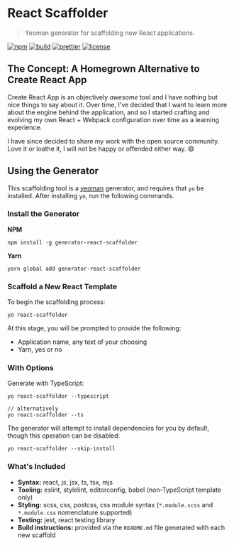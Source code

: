 # React Scaffolder
> Yeoman generator for scaffolding new React applications.

[![npm](https://img.shields.io/npm/v/generator-react-scaffolder.svg)](https://www.npmjs.com/package/generator-react-scaffolder)
[![build](https://github.com/dzervoudakes/react-scaffolder/workflows/build/badge.svg)](https://github.com/dzervoudakes/react-scaffolder/actions)
[![prettier](https://img.shields.io/badge/code_style-prettier-ff69b4.svg)](https://prettier.io/)
[![license](https://img.shields.io/badge/License-MIT-green.svg)](https://opensource.org/licenses/MIT)

## The Concept: A Homegrown Alternative to Create React App

Create React App is an objectively _awesome_ tool and I have nothing but nice things to say about it. Over time, I've decided that I want to learn more about the engine behind the application, and so I started crafting and evolving my own React + Webpack configuration over time as a learning experience.

I have since decided to share my work with the open source community. Love it or loathe it, I will not be happy or offended either way. 😄

## Using the Generator

This scaffolding tool is a [yeoman](https://yeoman.io/) generator, and requires that `yo` be installed. After installing `yo`, run the following commands.

### Install the Generator

**NPM**

```
npm install -g generator-react-scaffolder
```

**Yarn**

```
yarn global add generator-react-scaffolder
```

### Scaffold a New React Template

To begin the scaffolding process:

```
yo react-scaffolder
```

At this stage, you will be prompted to provide the following:
- Application name, any text of your choosing
- Yarn, yes or no

### With Options

Generate with TypeScript:

```
yo react-scaffolder --typescript

// alternatively
yo react-scaffolder --ts
```

The generator will attempt to install dependencies for you by default, though this operation can be disabled:

```
yo react-scaffolder --skip-install
```

### What's Included

* **Syntax:** react, js, jsx, ts, tsx, mjs
* **Tooling:** eslint, stylelint, editorconfig, babel (non-TypeScript template only)
* **Styling:** scss, css, postcss, css module syntax (`*.module.scss` and `*.module.css` nomenclature supported)
* **Testing:** jest, react testing library
* **Build instructions:** provided via the `README.md` file generated with each new scaffold
